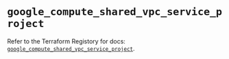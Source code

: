 # `google_compute_shared_vpc_service_project`

Refer to the Terraform Registory for docs: [`google_compute_shared_vpc_service_project`](https://www.terraform.io/docs/providers/google-beta/r/google_compute_shared_vpc_service_project).
